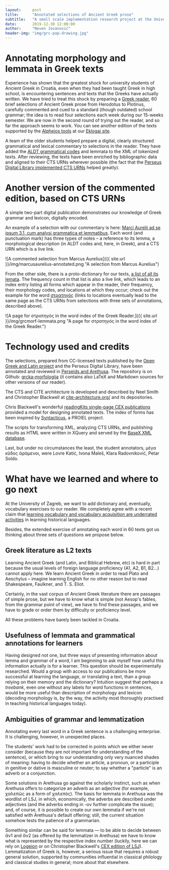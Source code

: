 ```yaml
---
layout:     post
title:      "Annotated selections of Ancient Greek prose"
subtitle:   "A small scale implementation research project at the University of Zagreb, Faculty of Humanities and Social Sciences, publishes morphologically annotated and lemmatized selections of Ancient Greek, using the CITE architecture to refer to parts of texts."
date:       2019-12-30 12:00:00
author:     "Neven Jovanović"
header-img: "img/grc-pap-drawing.jpg"
---
```


# Annotating morphology and lemmata in Greek texts

Experience has shown that the greatest shock for university students of Ancient Greek in Croatia, even when they had been taught Greek in high school, is encountering sentences and texts that the Greeks have actually written. We have tried to treat this shock by preparing a [Greek reader](https://github.com/nevenjovanovic/grcka-morfologija), 60 brief selections of Ancient Greek prose from Herodotus to Plotinus, carefully commented and cued to a standard (though outdated) school grammar; the idea is to read four selections each week during our 15-weeks semester. We are now in the second round of trying out the reader, and so far the approach seems to work. You can see another edition of the texts supported by the [Alpheios tools](http://alpheios.net/) at our [Eklogai site](http://croala.ffzg.unizg.hr/eklogai/).

A team of the older students helped prepare a digital, clearly structured grammatical and lexical commentary to selections in the reader. They have added the [ALDT grammatical codes](https://github.com/alpheios-project/arethusa/wiki/Creating-a-Morphological-Attribute-Configuration-File) and lemmata to the XML of tokenized texts. After reviewing, the texts have been enriched by bibliographic data and aligned to their CTS URNs wherever possible (the fact that the [Perseus Digital Library implemented CTS URNs](http://sites.tufts.edu/perseusupdates/beta-features/perseus-cts-api/) helped greatly).

# Another version of the commented edition, based on CTS URNs

A simple two-part digital publication demonstrates our knowledge of Greek grammar and lexicon, digitally encoded.

An example of a selection with our commentary is here: [Marci Aurelii ad se ipsum 3.1, cum analysi grammatica et lemmatibus](http://croala.ffzg.unizg.hr/grcgram/marcusaurelius3-1.html). Each word (and punctuation mark) has three types of notes – a reference to its lemma, a morphological description (in ALDT codes and, here, in Greek), and a CTS URN which is a live link.

![A commented selection from Marcus Aurelius]({{ site.url }}/img/marcusaurelius-annotated.png "A selection from Marcus Aurelius")

From the other side, there is a proto-dictionary for our texts, [a list of all its lemata](http://croala.ffzg.unizg.hr/basex/grcmorf-lemmata). The frequency count in that list is also a live link, which leads to an index entry listing all forms which appear in the reader, their frequency, their morphology codes, and locations at which they occur; check out the example for the word [στρατηγός](http://croala.ffzg.unizg.hr/basex/grcmorf-occur/%CF%83%CF%84%CF%81%CE%B1%CF%84%CE%B7%CE%B3%CF%8C%CF%82) (links to locations eventually lead to the same page as the CTS URNs from selections with three sets of annotations, described above).

![A page for στρατηγός in the word index of the Greek Reader.]({{ site.url }}/img/grcmorf-lemmata.png "A page for στρατηγός in the word index of the Greek Reader.")

# Technology used and credits

The selections, prepared from CC-licensed texts published by the [Open Greek and Latin project](http://opengreekandlatin.org/) and the Perseus Digital Library, have been annotated and reviewed in [Perseids and Arethusa](https://sosol.perseids.org/sosol/signin). The repository is on Github: [grcka-morfologija](https://github.com/nevenjovanovic/grcka-morfologija) (it contains also LaTeX and Markdown sources for other versions of our reader). 

The CTS and CITE architecture is developed and described by Neel Smith and Christopher Blackwell at [cite-architecture.org/](http://cite-architecture.org/) and its depositories. 

Chris Blackwell's wonderful [readingKits single-page CEX publications](http://folio2.furman.edu/readingKit/) provided a model for designing annotated texts. The index of forms has been inspired by [Syntacticus](http://syntacticus.org/), a PROIEL project.

The scripts for transforming XML, analyzing CTS URNs, and publishing results as HTML were written in XQuery and served by the [BaseX XML database](http://basex.org/).

Last, but under no circumstances the least, the student annotators, μέγα κῦδος ἀράμενοι, were Lovre Katić, Ivona Maleš, Klara Radovniković, Petar Soldo.

# What have we learned and where to go next

At the University of Zagreb, we want to add dictionary and, eventually, vocabulary exercises to our reader. We completely agree with a recent claim that [learning vocabulary and vocabulary acquisition are underrated activities](https://koine-greek.com/2019/12/15/some-thoughts-on-hebrew-and-greek-vocab-acquisition/) in learning historical languages. 

Besides, the extended exercise of annotating each word in 60 texts got us thinking about three sets of questions we propose below.

## Greek literature as L2 texts

Learning Ancient Greek (and Latin, and Biblical Hebrew, etc) is hard in part because the usual levels of foreign language proficiency (A1, A2, B1, B2...) cannot apply here. We learn Ancient Greek in order to read Plato and Aeschylus – imagine learning English for no other reason but to read Shakespeare, Faulkner, and T. S. Eliot. 

Certainly, in the vast corpus of Ancient Greek literature there are passages of simple prose, but we have to know what is simple (not Aesop's fables, from the grammar point of view), we have to find these passages, and we have to grade or order them by difficulty or proficiency level. 

All these problems have barely been tackled in Croatia.

## Usefulness of lemmata and grammatical annotations for learners

Having designed not one, but three ways of presenting information about lemma and grammar of a word, I am beginning to ask myself how useful this information actually is for a learner. This question should be experimentally researched. Would a group with access to our publications be more successful at learning the language, or translating a text, than a group relying on their memory and the dictionary?  Intuition suggest that perhaps a *treebank*, even one without any labels for word functions in sentences, would be more useful than description of morphology and lexicon (decoding morphology is, by the way, the activity most thoroughly practised in teaching historical languages today).

## Ambiguities of grammar and lemmatization

Annotating every last word in a Greek sentence is a challenging enterprise. It is challenging, however, in unexpected places. 

The students' work had to be corrected in points which we either never consider (because they are not important for understanding of the sentence), or which bring  to our understanding only very nuanced shades of meaning: having to decide whether an article, a pronoun, or a participle in genitive or dative is masculine or neuter; to say whether a "particle" is an adverb or a conjunction. 

Some solutions in Arethusa go against the scholarly instinct, such as when Arethusa offers to categorize an adverb as an adjective (for example, χαλεπῶς as a form of χαλεπός). The basis for lemmata in Arethusa was the wordlist of LSJ, in which, economically, the adverbs are described under adjectives (and the adverbs ending in -ον further complicate the issue); and, of course, it is possible to create our own lemmata if we're not satisfied with Arethusa's default offering; still, the current situation somehow tests the patience of a grammarian.

Something similar can be said for lemmata — to be able to decide between ἄν1 and ἄν2 (as offered by the lemmatizer in Arethusa) we have to know what is represented by the respective index number (luckily, here we can rely on [Logeion](https://logeion.uchicago.edu) or on Christopher Blackwell's [CEX edition of LSJ](http://folio2.furman.edu/lsj/index.html)). Lemmatization of Greek is, however, a serious issue that requires a robust general solution, supported by communities influential in classical philology and classical studies in general; more about that elsewhere.

